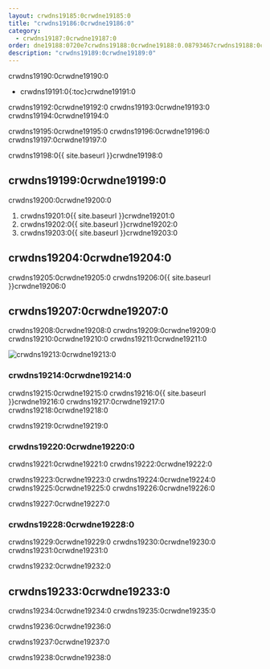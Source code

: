 ```yaml
---
layout: crwdns19185:0crwdne19185:0
title: "crwdns19186:0crwdne19186:0"
category:
  - crwdns19187:0crwdne19187:0
order: dne19188:0720e7crwdns19188:0crwdne19188:0.08793467crwdns19188:0crwdne19188:0
description: "crwdns19189:0crwdne19189:0"
---
```

crwdns19190:0crwdne19190:0

* crwdns19191:0{:toc}crwdne19191:0

crwdns19192:0crwdne19192:0 crwdns19193:0crwdne19193:0 crwdns19194:0crwdne19194:0

crwdns19195:0crwdne19195:0 crwdns19196:0crwdne19196:0 crwdns19197:0crwdne19197:0

crwdns19198:0{{ site.baseurl }}crwdne19198:0

## crwdns19199:0crwdne19199:0

crwdns19200:0crwdne19200:0

1. crwdns19201:0{{ site.baseurl }}crwdne19201:0
2. crwdns19202:0{{ site.baseurl }}crwdne19202:0
3. crwdns19203:0{{ site.baseurl }}crwdne19203:0

## crwdns19204:0crwdne19204:0

crwdns19205:0crwdne19205:0 crwdns19206:0{{ site.baseurl }}crwdne19206:0

## crwdns19207:0crwdne19207:0

crwdns19208:0crwdne19208:0 crwdns19209:0crwdne19209:0 crwdns19210:0crwdne19210:0 crwdns19211:0crwdne19211:0

![crwdns19213:0crwdne19213:0](crwdns19212:0{{site.baseurl}}crwdne19212:0)

### crwdns19214:0crwdne19214:0

crwdns19215:0crwdne19215:0 crwdns19216:0{{ site.baseurl }}crwdne19216:0 crwdns19217:0crwdne19217:0 crwdns19218:0crwdne19218:0

crwdns19219:0crwdne19219:0

### crwdns19220:0crwdne19220:0

crwdns19221:0crwdne19221:0 crwdns19222:0crwdne19222:0

crwdns19223:0crwdne19223:0 crwdns19224:0crwdne19224:0 crwdns19225:0crwdne19225:0 crwdns19226:0crwdne19226:0

crwdns19227:0crwdne19227:0

### crwdns19228:0crwdne19228:0

crwdns19229:0crwdne19229:0 crwdns19230:0crwdne19230:0 crwdns19231:0crwdne19231:0

crwdns19232:0crwdne19232:0

## crwdns19233:0crwdne19233:0

crwdns19234:0crwdne19234:0 crwdns19235:0crwdne19235:0

crwdns19236:0crwdne19236:0

crwdns19237:0crwdne19237:0

crwdns19238:0crwdne19238:0